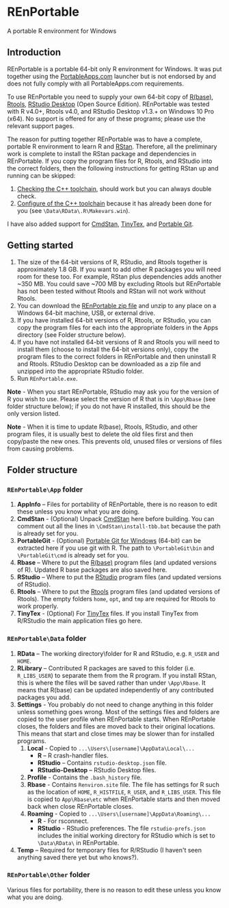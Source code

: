 # REnPortable

A portable R environment for Windows

## Introduction

REnPortable is a portable 64-bit only R environment for Windows. It was put together using the [PortableApps.com](https://portableapps.com) launcher but is not endorsed by and does not fully comply with all PortableApps.com requirements.

To use REnPortable you need to supply your own 64-bit copy of [R(base)](https://cloud.r-project.org/), [Rtools](https://cloud.r-project.org/), [RStudio Desktop](https://www.rstudio.com/) (Open Source Edition). REnPortable was tested with R v4.0+, Rtools v4.0, and RStudio Desktop v1.3.+ on Windows 10 Pro (x64). No support is offered for any of these programs; please use the relevant support pages.

The reason for putting together REnPortable was to have a complete, portable R environment to learn R and [RStan](https://mc-stan.org/users/interfaces/rstan.html). Therefore, all the preliminary work is complete to install the RStan package and dependencies in REnPortable. If you copy the program files for R, Rtools, and RStudio into the correct folders, then the following instructions for getting RStan up and running can be skipped:
   1. [Checking the C++ toolchain](https://github.com/stan-dev/rstan/wiki/RStan-Getting-Started#checking-the-c-toolchain), should work but you can always double check.
   1. [Configure of the C++ toolchain](https://github.com/stan-dev/rstan/wiki/RStan-Getting-Started#configuration-of-the-c-toolchain) because it has already been done for you (see `\Data\RData\.R\Makevars.win`).

I have also added support for [CmdStan](https://mc-stan.org/users/interfaces/cmdstan.html), [TinyTex](https://yihui.org/tinytex/), and [Portable Git](https://github.com/git-for-windows/git/releases).

## Getting started

1. The size of the 64-bit versions of R, RStudio, and Rtools together is approximately 1.8 GB. If you want to add other R packages you will need room for these too. For example, RStan plus dependencies adds another ~350 MB. You could save ~700 MB by excluding Rtools but REnPortable has not been tested without Rtools and RStan will not work without Rtools.
1. You can download the [REnPortable zip file](https://github.com/conchra/REnPortable/releases/) and unzip to any place on a Windows 64-bit machine, USB, or external drive.
1. If you have installed 64-bit versions of R, Rtools, or RStudio, you can copy the program files for each into the appropriate folders in the Apps directory (see Folder structure below).
1. If you have not installed 64-bit versions of R and Rtools you will need to install them (choose to install the 64-bit versions only), copy the program files to the correct folders in REnPortable and then uninstall R and Rtools. RStudio Desktop can be downloaded as a zip file and unzipped into the appropriate RStudio folder.
1. Run `REnPortable.exe`.

**Note** - When you start REnPortable, RStudio may ask you for the version of R you wish to use. Please select the version of R that is in `\App\Rbase` (see folder structure below); if you do not have R installed, this should be the only version listed.

**Note** - When it is time to update R(base), Rtools, RStudio, and other program files, it is usually best to delete the old files first and then copy/paste the new ones. This prevents old, unused files or versions of files from causing problems.

## Folder structure

### `REnPortable\App` folder

1. **AppInfo** – Files for portability of REnPortable, there is no reason to edit these unless you know what you are doing.
1. **CmdStan** - (Optional) Unpack [CmdStan](https://mc-stan.org/users/interfaces/cmdstan.html) here before building. You can comment out all the lines in `\CmdStan\install-tbb.bat` because the path is already set for you.
1. **PortableGit** - (Optional) [Portable Git for Windows](https://github.com/git-for-windows/git/releases) (64-bit) can be extracted here if you use git with R. The path to `\PortableGit\bin` and `\PortableGit\cmd` is already set for you.
1. **Rbase** – Where to put the [R(base)](https://cloud.r-project.org/) program files (and updated versions of R). Updated R base packages are also saved here.
1. **RStudio** – Where to put the [RStudio](https://www.rstudio.com) program files (and updated versions of RStudio).
1. **Rtools** – Where to put the [Rtools](https://cloud.r-project.org/) program files (and updated versions of Rtools). The empty folders `home`, `opt`, and `tmp` are required for Rtools to work properly.
1. **TinyTex** - (Optional) For [TinyTex](https://yihui.org/tinytex/) files. If you install TinyTex from R/RStudio the main application files go here.

### `REnPortable\Data` folder

1. **RData** – The working directory\folder for R and RStudio, e.g. `R_USER` and `HOME`.
1. **RLibrary** – Contributed R packages are saved to this folder (i.e. `R_LIBS_USER`) to separate them from the R program. If you install RStan, this is where the files will be saved rather than under `\App\Rbase`. It means that R(base) can be updated independently of any contributed packages you add.
1. **Settings** - You probably do not need to change anything in this folder unless something goes wrong. Most of the settings files and folders are copied to the user profile when REnPortable starts. When REnPortable closes, the folders and files are moved back to their original locations. This means that start and close times may be slower than for installed programs.
   1. **Local** - Copied to `...\Users\[username]\AppData\Local\...`
       - **R** – R crash-handler files.
       - **RStudio** – Contains `rstudio-desktop.json` file.
       - **RStudio-Desktop** – RStudio Desktop files.
   1. **Profile** - Contains the `.bash_history` file.
   1. **Rbase** - Contains `Renviron.site` file. The file has settings for R such as the location of `HOME`, `R_HISTFILE`, `R_USER`, and `R_LIBS_USER`. This file is copied to `App\Rbase\etc` when REnPortable starts and then moved back when close REnPortable closes.
   1. **Roaming** - Copied to `...\Users\[username]\AppData\Roaming\...`
       - **R** - For rsconnect.
       - **RStudio** - RStudio preferences. The file `rstudio-prefs.json` includes the initial working directory for RStudio which is set to `\Data\RData\` in REnPortable.
1. **Temp** – Required for temporary files for R/RStudio (I haven't seen anything saved there yet but who knows?).

### `REnPortable\Other` folder

Various files for portability, there is no reason to edit these unless you know what you are doing.
